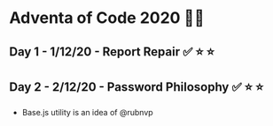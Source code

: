 # Adventa of Code 2020 🎅🏻

## Day 1 - 1/12/20 - Report Repair ✅ ⭐️ ⭐️
## Day 2 - 2/12/20 - Password Philosophy ✅ ⭐️ ⭐️

- Base.js utility is an idea of @rubnvp